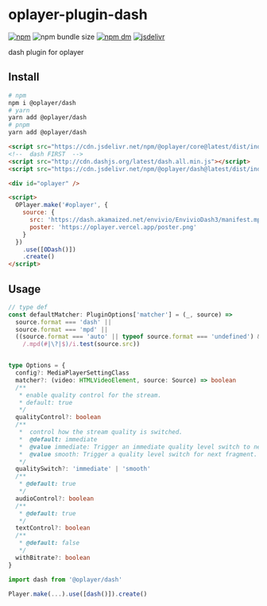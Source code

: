 # oplayer-plugin-dash

[![npm](https://img.shields.io/npm/v/@oplayer/dash?style=flat-square&label=@oplayer/dash)](https://www.npmjs.com/package/@oplayer/dash)
![npm bundle size](https://img.shields.io/bundlephobia/minzip/@oplayer/dash?style=flat-square)
[![npm dm](https://img.shields.io/npm/dm/@oplayer/dash?style=flat-square)](https://www.npmjs.com/package/@oplayer/dash)
[![jsdelivr](https://data.jsdelivr.com/v1/package/npm/@oplayer/dash/badge)](https://www.jsdelivr.com/package/npm/@oplayer/dash)

dash plugin for oplayer

## Install

```bash
# npm
npm i @oplayer/dash
# yarn
yarn add @oplayer/dash
# pnpm
yarn add @oplayer/dash
```

```html
<script src="https://cdn.jsdelivr.net/npm/@oplayer/core@latest/dist/index.min.js"></script>
<!--  dash FIRST  -->
<script src="http://cdn.dashjs.org/latest/dash.all.min.js"></script>
<script src="https://cdn.jsdelivr.net/npm/@oplayer/dash@latest/dist/index.min.js"></script>

<div id="oplayer" />

<script>
  OPlayer.make('#oplayer', {
    source: {
      src: 'https://dash.akamaized.net/envivio/EnvivioDash3/manifest.mpd',
      poster: 'https://oplayer.vercel.app/poster.png'
    }
  })
    .use([ODash()])
    .create()
</script>
```

## Usage

```ts
// type def
const defaultMatcher: PluginOptions['matcher'] = (_, source) =>
  source.format === 'dash' ||
  source.format === 'mpd' ||
  ((source.format === 'auto' || typeof source.format === 'undefined') &&
    /.mpd(#|\?|$)/i.test(source.src))


type Options = {
  config?: MediaPlayerSettingClass
  matcher?: (video: HTMLVideoElement, source: Source) => boolean
  /**
   * enable quality control for the stream.
   * default: true
   */
  qualityControl?: boolean
  /**
   *  control how the stream quality is switched.
   *  @default: immediate
   *  @value immediate: Trigger an immediate quality level switch to new quality level. This will abort the current fragment request if any, flush the whole buffer, and fetch fragment matching with current position and requested quality level.
   *  @value smooth: Trigger a quality level switch for next fragment. This could eventually flush already buffered next fragment.
   */
  qualitySwitch?: 'immediate' | 'smooth'
  /**
   * @default: true
   */
  audioControl?: boolean
  /**
   * @default: true
   */
  textControl?: boolean
  /**
   * @default: false
   */
  withBitrate?: boolean
}

import dash from '@oplayer/dash'

Player.make(...).use([dash()]).create()
```
